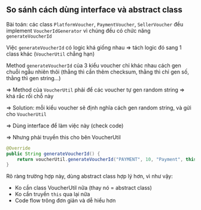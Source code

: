 ## So sánh cách dùng interface và abstract class

Bài toán: các class `PlatformVoucher`, `PaymentVoucher`, `SellerVoucher` đều implement `VoucherIdGenerator` vì chúng đều có chức năng `generateVoucherId`

Việc `generateVoucherId` có logic khá giống nhau => tách logic đó sang 1 class khác (`VoucherUtil` chẳng hạn)

Method `generateVoucherId` của 3 kiểu voucher chỉ khác nhau cách gen chuỗi ngẫu nhiên thôi (thằng thì cần thêm checksum, thằng thì chỉ gen số, thằng thì gen string...)

=> Method của `VoucherUtil` phải để các voucher tự gen random string => khá rắc rối chỗ này

=> Solution: mỗi kiểu voucher sẽ định nghĩa cách gen random string, và gửi cho `VoucherUtil`

=> Dùng interface để làm việc này (check code)

=> Nhưng phải truyền this cho bên VoucherUtil

```java
@Override
public String generateVoucherId() {
    return voucherUtil.generateVoucherId("PAYMENT", 10, "Payment", this);
}
```

Rõ ràng trường hợp này, dùng abstract class hợp lý hơn, vì như vậy:

- Ko cần class VoucherUtil nữa (thay nó = abstract class)
- Ko cần truyền `this` qua lại nữa
- Code flow trông đơn giản và dễ hiểu hơn